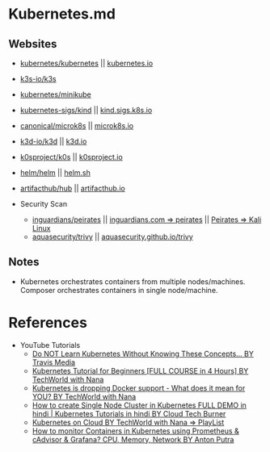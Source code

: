 # Kubernetes.md

## Websites

* [kubernetes/kubernetes](https://github.com/kubernetes/kubernetes) || [kubernetes.io](https://kubernetes.io/)
* [k3s-io/k3s](https://github.com/k3s-io/k3s/)
* [kubernetes/minikube](https://github.com/kubernetes/minikube)
* [kubernetes-sigs/kind](https://github.com/kubernetes-sigs/kind) || [kind.sigs.k8s.io](https://kind.sigs.k8s.io/)
* [canonical/microk8s](https://github.com/canonical/microk8s) || [microk8s.io](https://microk8s.io/)
* [k3d-io/k3d](https://github.com/k3d-io/k3d) || [k3d.io](https://k3d.io/v5.7.4/)
* [k0sproject/k0s](https://github.com/k0sproject/k0s) || [k0sproject.io](https://k0sproject.io/)
* [helm/helm](https://github.com/helm/helm) || [helm.sh](https://helm.sh/)
* [artifacthub/hub](https://github.com/artifacthub/hub) || [artifacthub.io](https://artifacthub.io/)

* Security Scan
  * [inguardians/peirates](https://github.com/inguardians/peirates) || [inguardians.com => peirates](https://www.inguardians.com/peirates/) || [Peirates => Kali Linux](https://www.kali.org/tools/peirates/)
  * [aquasecurity/trivy](https://github.com/aquasecurity/trivy) || [aquasecurity.github.io/trivy](https://aquasecurity.github.io/trivy/v0.56/)

## Notes

* Kubernetes orchestrates containers from multiple nodes/machines. Composer orchestrates containers in single node/machine.

# References

* YouTube Tutorials
  * [Do NOT Learn Kubernetes Without Knowing These Concepts... BY Travis Media](https://www.youtube.com/watch?v=wXuSqFJVNQA)
  * [Kubernetes Tutorial for Beginners [FULL COURSE in 4 Hours] BY TechWorld with Nana](https://www.youtube.com/watch?v=X48VuDVv0do)
  * [Kubernetes is dropping Docker support - What does it mean for YOU? BY TechWorld with Nana](https://www.youtube.com/watch?v=7KUdmFyefSA)
  * [How to create Single Node Cluster in Kubernetes FULL DEMO in hindi | Kubernetes Tutorials in hindi BY Cloud Tech Burner](https://www.youtube.com/watch?v=pKt5-djdNm0)
  * [Kubernetes on Cloud BY TechWorld with Nana => PlayList](https://www.youtube.com/playlist?list=PLy7NrYWoggjxqLwqmbE-gGuxpo0nWZqCi)
  * [How to monitor Containers in Kubernetes using Prometheus & cAdvisor & Grafana? CPU, Memory, Network BY Anton Putra](https://www.youtube.com/watch?v=dMca4jHaft8)
